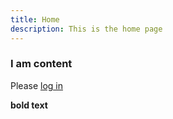 ```yaml
---
title: Home
description: This is the home page
---
```


### I am content 
Please [log in](auth/login)

**bold text**
